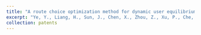 ```yaml
---
title: "A route choice optimization method for dynamic user equilibrium under strongly heterogeneous cost fields"
excerpt: "Ye, Y., Liang, H., Sun, J., Chen, X., Zhou, Z., Xu, P., Che, Y. & Li, Z. (2024) A route choice optimization method for dynamic user equilibrium under strongly heterogeneous cost fields. Publication No.: CN118607740A, Sep 06, 2024."
collection: patents
---
```

